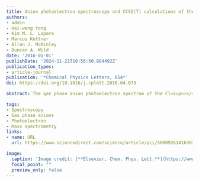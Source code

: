 ```yaml
---
title: Anion photoelectron spectroscopy and CCSD(T) calculations of the Cl−⋯N2 complex
authors:
- admin
- Hai-wang Yong
- Kim M. L. Lapere
- Marcus Kettner
- Allan J. McKinley
- Duncan A. Wild
date: '2016-01-01'
publishDate: '2024-11-21T10:56:50.884492Z'
publication_types:
- article-journal
publication: '*Chemical Physics Letters, 654*'
doi: https://doi.org/10.1016/j.cplett.2016.04.073

abstract: The gas phase anion photoelectron spectrum of the Cl<sup>−</sup> $\cdots$ N<sub>2</sub> complex is presented, allowing determination of the electron binding energy, and is compared to CCSD(T) calculations. The calculations reveal three stationary points on the neutral complex surface; a linear C<sub>$\infty$v</sub> and two C<sub>2v</sub> symmetry geometries. For the anion complex, two geometries are predicted, similar to the C<sub>2v</sub> symmetry conformations determined for the neutral. Comparing both computational and experimental results with those from previous work we show trends between anion complex stability and electron stabilisation energy and also the neutral complex stability with respect to the polarisability of the halogen.

tags:
- Spectroscopy
- Gas phase anions
- Photoelectron
- Mass spectrometry
links:
- name: URL
  url: https://www.sciencedirect.com/science/article/pii/S0009261416302585

image:
  caption: 'Image credit: [**Elsevier, Chem. Phys. Lett.**](https://www.sciencedirect.com/science/article/pii/S0009261416302585)'
  focal_point: ""
  preview_only: false
---
```

